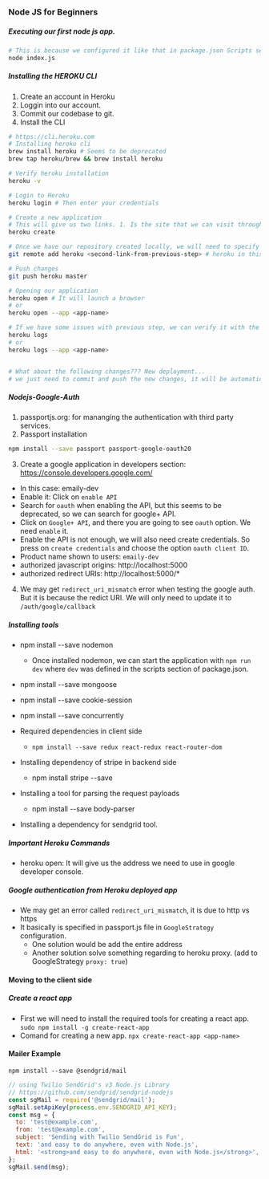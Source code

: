 ### Node JS for Beginners

##### Executing our first node js app.
```bash
# This is because we configured it like that in package.json Scripts section.
node index.js
```

##### Installing the HEROKU CLI
1. Create an account in Heroku
2. Loggin into our account.
3. Commit our codebase to git.
4. Install the CLI
```bash
# https://cli.heroku.com
# Installing heroku cli
brew install heroku # Seems to be deprecated
brew tap heroku/brew && brew install heroku

# Verify heroku installation
heroku -v

# Login to Heroku
heroku login # Then enter your credentials

# Create a new application
# This will give us two links. 1. Is the site that we can visit through the browsers, 2. Is the deployment target, it is a git repository.
heroku create

# Once we have our repository created locally, we will need to specify the remote host for it
git remote add heroku <second-link-from-previous-step> # heroku in this command is only a name, it can be different

# Push changes
git push heroku master

# Opening our application
heroku open # It will launch a browser
# or
heroku open --app <app-name>

# If we have some issues with previous step, we can verify it with the following command
heroku logs
# or
heroku logs --app <app-name>


# What about the following changes??? New deployment...
# we just need to commit and push the new changes, it will be automatically re-deployed.

```

##### Nodejs-Google-Auth
1. passportjs.org: for mananging the authentication with third party services.
2. Passport installation
```bash
npm install --save passport passport-google-oauth20
```
3. Create a google application in developers section: https://console.developers.google.com/
  - In this case: emaily-dev
  - Enable it: Click on `enable API`
  - Search for `oauth` when enabling the API, but this seems to be deprecated, so we can search for google+ API.
  - Click on `Google+ API`, and there you are going to see `oauth` option. We need `enable` it.
  - Enable the API is not enough, we will also need create credentials. So press on `create credentials` and choose the option `oauth client ID`.
  - Product name shown to users: `emaily-dev`
  - authorized javascript origins: http://localhost:5000
  - authorized redirect URIs: http://localhost:5000/*
4. We may get `redirect_uri_mismatch` error when testing the google auth. But it is because the redict URI. We will only need to update it to `/auth/google/callback`

##### Installing tools
- npm install --save nodemon
  - Once installed nodemon, we can start the application with `npm run dev` where `dev` was defined in the scripts section of package.json.
- npm install --save mongoose
- npm install --save cookie-session

- npm install --save concurrently

- Required dependencies in client side
  - `npm install --save redux react-redux react-router-dom`

- Installing dependency of stripe in backend side
  - npm install stripe --save

- Installing a tool for parsing the request payloads
  - npm install --save body-parser

- Installing a dependency for sendgrid tool.

##### Important Heroku Commands
- heroku open: It will give us the address we need to use in google developer console.


##### Google authentication from Heroku deployed app
- We may get an error called `redirect_uri_mismatch`, it is due to http vs https
- It basically is specified in passport.js file in `GoogleStrategy` configuration.
  - One solution would be add the entire address
  - Another solution solve something regarding to heroku proxy. (add to GoogleStrategy `proxy: true`) 


#### Moving to the client side
##### Create a react app
- First we will need to install the required tools for creating a react app. `sudo npm install -g create-react-app`
- Comand for creating a new app. `npx create-react-app <app-name>`


#### Mailer Example
`npm install --save @sendgrid/mail`

```javascript
// using Twilio SendGrid's v3 Node.js Library
// https://github.com/sendgrid/sendgrid-nodejs
const sgMail = require('@sendgrid/mail');
sgMail.setApiKey(process.env.SENDGRID_API_KEY);
const msg = {
  to: 'test@example.com',
  from: 'test@example.com',
  subject: 'Sending with Twilio SendGrid is Fun',
  text: 'and easy to do anywhere, even with Node.js',
  html: '<strong>and easy to do anywhere, even with Node.js</strong>',
};
sgMail.send(msg);
```



